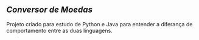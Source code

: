 ## *Conversor de Moedas*

Projeto criado para estudo de Python e Java para entender a diferança de comportamento entre as duas linguagens.

